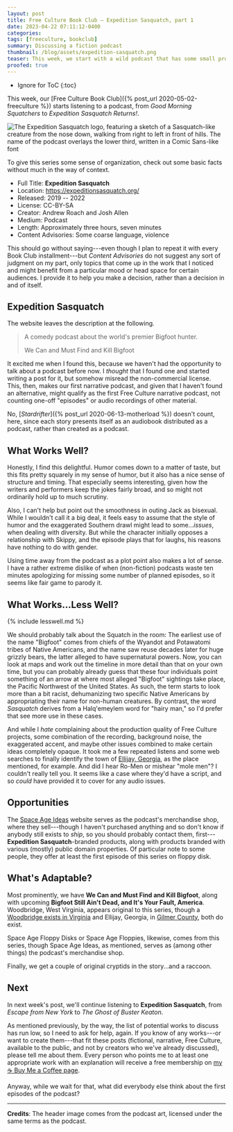 ```yaml
---
layout: post
title: Free Culture Book Club — Expedition Sasquatch, part 1
date: 2023-04-22 07:11:12-0400
categories:
tags: [freeculture, bookclub]
summary: Discussing a fiction podcast
thumbnail: /blog/assets/expedition-sasquatch.png
teaser: This week, we start with a wild podcast that has some small problems, but might rate as one of my favorite projects so far.
proofed: true
---
```


* Ignore for ToC
{:toc}

This week, our [Free Culture Book Club]({% post_url 2020-05-02-freeculture %}) starts listening to a podcast, from *Good Morning Squatchers* to *Expedition Sasquatch Returns!*.

![The Expedition Sasquatch logo, featuring a sketch of a Sasquatch-like creature from the nose down, walking from right to left in front of hills.  The name of the podcast overlays the lower third, written in a Comic Sans-like font](/blog/assets/expedition-sasquatch.png "Squatch the skies?")

To give this series some sense of organization, check out some basic facts without much in the way of context.

 * Full Title:  **Expedition Sasquatch**
 * Location:  <https://expeditionsasquatch.org/>
 * Released:  2019 -- 2022
 * License:  CC-BY-SA
 * Creator:  Andrew Roach and Josh Allen
 * Medium:  Podcast
 * Length:  Approximately three hours, seven minutes
 * Content Advisories:  Some coarse language, violence

This should go without saying---even though I plan to repeat it with every Book Club installment---but *Content Advisories* do not suggest any sort of judgment on my part, only topics that come up in the work that I noticed and might benefit from a particular mood or head space for certain audiences.  I provide it to help you make a decision, rather than a decision in and of itself.

## Expedition Sasquatch

The website leaves the description at the following.

 > A comedy podcast about the world's premier Bigfoot hunter.
 >
 > We Can and Must Find and Kill Bigfoot

It excited me when I found this, because we haven't had the opportunity to talk about a podcast before now.  I *thought* that I found one and started writing a post for it, but somehow misread the non-commercial license.  This, then, makes our first narrative podcast, and given that I haven't found an alternative, might qualify as the first Free Culture narrative podcast, not counting one-off "episodes" or audio recordings of other material.

No, [*Stardrifter*]({% post_url 2020-06-13-motherload %}) doesn't count, here, since each story presents itself as an audiobook distributed as a podcast, rather than created as a podcast.

## What Works Well?

Honestly, I find this delightful.  Humor comes down to a matter of taste, but this fits pretty squarely in my sense of humor, but it also has a nice sense of structure and timing.  That especially seems interesting, given how the writers and performers keep the jokes fairly broad, and so might not ordinarily hold up to much scrutiny.

Also, I can't help but point out the smoothness in outing Jack as bisexual.  While I wouldn't call it a big deal, it feels easy to assume that the style of humor and the exaggerated Southern drawl might lead to some...*issues*, when dealing with diversity.  But while the character initially opposes a relationship with Skippy, and the episode plays that for laughs, his reasons have nothing to do with gender.

Using time away from the podcast as a plot point also makes a lot of sense.  I have a rather extreme dislike of when (non-fiction) podcasts waste ten minutes apologizing for missing some number of planned episodes, so it seems like fair game to parody it.

## What Works...Less Well?

{% include lesswell.md %}

We should probably talk about the Squatch in the room:  The earliest use of the name "Bigfoot" comes from chiefs of the Wyandot and Potawatomi tribes of Native Americans, and the name saw reuse decades later for huge grizzly bears, the latter alleged to have supernatural powers.  Now, you can look at maps and work out the timeline in more detail than that on your own time, but you can probably already guess that these four individuals point something of an arrow at where most alleged "Bigfoot" sightings take place, the Pacific Northwest of the United States.  As such, the term starts to look more than a bit racist, dehumanizing two specific Native Americans by appropriating their name for non-human creatures.  By contrast, the word *Sasquatch* derives from a Halq'emeylem word for "hairy man," so I'd prefer that see more use in these cases.

And while I *hate* complaining about the production quality of Free Culture projects, some combination of the recording, background noise, the exaggerated accent, and maybe other issues combined to make certain ideas completely opaque.  It took me a few repeated listens and some web searches to finally identify the town of [Ellijay, Georgia](https://en.wikipedia.org/wiki/Ellijay%2C_Georgia), as the place mentioned, for example.  And did I hear Ro-Men or mishear "mole men"?  I couldn't really tell you.  It seems like a case where they'd have a script, and so *could* have provided it to cover for any audio issues.

## Opportunities

The [Space Age Ideas](https://spaceageideas.com) website serves as the podcast's merchandise shop, where they sell---though I haven't purchased anything and so don't know if anybody still exists to *ship*, so you should probably contact them, first---**Expedition Sasquatch**-branded products, along with products branded with various (mostly) public domain properties.  Of particular note to some people, they offer at least the first episode of this series on floppy disk.

## What's Adaptable?

Most prominently, we have **We Can and Must Find and Kill Bigfoot**, along with upcoming **Bigfoot Still Ain't Dead, and It's Your Fault, America**.  Woodbridge, West Virginia, appears original to this series, though a [Woodbridge exists in Virginia](https://en.wikipedia.org/wiki/Woodbridge,_Virginia) and Ellijay, Georgia, in [Gilmer County](https://en.wikipedia.org/wiki/Gilmer_County,_Georgia), both do exist.

Space Age Floppy Disks or Space Age Floppies, likewise, comes from this series, though Space Age Ideas, as mentioned, serves as (among other things) the podcast's merchandise shop.

Finally, we get a couple of original cryptids in the story...and a raccoon.

## Next

In next week's post, we'll continue listening to **Expedition Sasquatch**, from *Escape from New York* to *The Ghost of Buster Keaton*.

As mentioned previously, by the way, the list of potential works to discuss has run low, so I need to ask for help, again.  If you know of any works---or want to create them---that fit these posts (fictional, narrative, Free Culture, available to the public, and not by creators who we've already discussed), please tell me about them.  Every person who points me to at least one appropriate work with an explanation will receive a free membership on [my ☕ Buy Me a Coffee page](https://buymeacoffee.com/jcolag).

Anyway, while we wait for that, what did everybody else think about the first episodes of the podcast?

* * *

**Credits**:  The header image comes from the podcast art, licensed under the same terms as the podcast.

